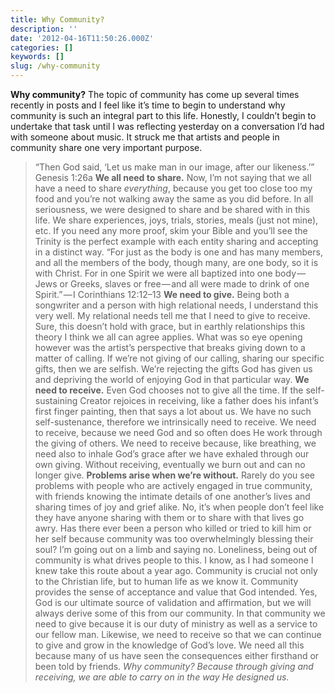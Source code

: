 ```yaml
---
title: Why Community?
description: ''
date: '2012-04-16T11:50:26.000Z'
categories: []
keywords: []
slug: /why-community
---
```

**Why community?** The topic of community has come up several times recently in posts and I feel like it’s time to begin to understand why community is such an integral part to this life. Honestly, I couldn’t begin to undertake that task until I was reflecting yesterday on a conversation I’d had with someone about music. It struck me that artists and people in community share one very important purpose.
> “Then God said, ‘Let us make man in our image, after our likeness.’” Genesis 1:26a
**We all need to share.** Now, I’m not saying that we all have a need to share _everything_, because you get too close too my food and you’re not walking away the same as you did before. In all seriousness, we were designed to share and be shared with in this life. We share experiences, joys, trials, stories, meals (just not mine), etc. If you need any more proof, skim your Bible and you’ll see the Trinity is the perfect example with each entity sharing and accepting in a distinct way.
> “For just as the body is one and has many members, and all the members of the body, though many, are one body, so it is with Christ. For in one Spirit we were all baptized into one body — Jews or Greeks, slaves or free — and all were made to drink of one Spirit.” — I Corinthians 12:12–13
**We need to give.** Being both a songwriter and a person with high relational needs, I understand this very well. My relational needs tell me that I need to give to receive. Sure, this doesn’t hold with grace, but in earthly relationships this theory I think we all can agree applies. What was so eye opening however was the artist’s perspective that breaks giving down to a matter of calling. If we’re not giving of our calling, sharing our specific gifts, then we are selfish. We’re rejecting the gifts God has given us and depriving the world of enjoying God in that particular way.
**We need to receive.** Even God chooses not to give all the time. If the self-sustaining Creator rejoices in receiving, like a father does his infant’s first finger painting, then that says a lot about us. We have no such self-sustenance, therefore we intrinsically need to receive. We need to receive, because we need God and so often does He work through the giving of others. We need to receive because, like breathing, we need also to inhale God’s grace after we have exhaled through our own giving. Without receiving, eventually we burn out and can no longer give.
**Problems arise when we’re without.** Rarely do you see problems with people who are actively engaged in true community, with friends knowing the intimate details of one another’s lives and sharing times of joy and grief alike. No, it’s when people don’t feel like they have anyone sharing with them or to share with that lives go awry. Has there ever been a person who killed or tried to kill him or her self because community was too overwhelmingly blessing their soul? I’m going out on a limb and saying no. Loneliness, being out of community is what drives people to this. I know, as I had someone I knew take this route about a year ago.
Community is crucial not only to the Christian life, but to human life as we know it. Community provides the sense of acceptance and value that God intended. Yes, God is our ultimate source of validation and affirmation, but we will always derive some of this from our community. In that community we need to give because it is our duty of ministry as well as a service to our fellow man. Likewise, we need to receive so that we can continue to give and grow in the knowledge of God’s love. We need all this because many of us have seen the consequences either firsthand or been told by friends. _Why community? Because through giving and receiving, we are able to carry on in the way He designed us._
